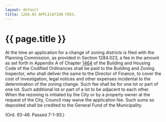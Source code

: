 ```yaml
---
layout: default 
title: 1284.03 APPLICATION FEES.
---
```


{{ page.title }}
================

At the time an application for a change of zoning districts is filed
with the Planning Commission, as provided in Section 1284.023, a fee in
the amount as set forth in Appendix A of Chapter [1464](58d37b9c.html)
of the Building and Housing Code of the Codified Ordinances shall be
paid to the Building and Zoning Inspector, who shall deliver the same to
the Director of Finance, to cover the cost of investigation, legal
notices and other expenses incidental to the determination of the zoning
change. Such fee shall be for one lot or part of one lot. Such
additional lot or part of a lot to be adjacent to each other. When the
rezoning is initiated by the City or by a property owner at the request
of the City, Council may waive the application fee. Such sums so
deposited shall be credited to the General Fund of the Municipality.

(Ord. 93-46. Passed 7-1-93.)

